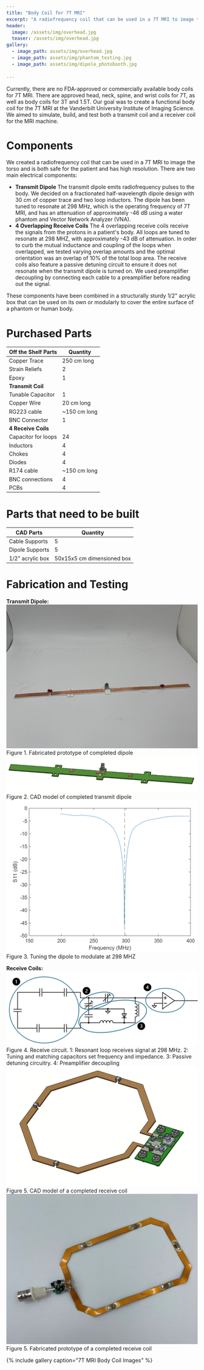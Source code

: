 ```yaml
---
title: "Body Coil for 7T MRI"
excerpt: "A radiofrequency coil that can be used in a 7T MRI to image the body, specifically the liver and prostate."
header:
  image: /assets/img/overhead.jpg
  teaser: /assets/img/overhead.jpg
gallery:
  - image_path: assets/img/overhead.jpg
  - image_path: assets/img/phantom_testing.jpg
  - image_path: assets/img/dipole_photobooth.jpg

---
```


Currently, there are no FDA-approved or commercially available body coils for 7T MRI. There are approved head, neck, spine, and wrist coils for 7T, as well as body coils for 3T and 1.5T. Our goal was to create a functional body coil for the 7T MRI at the Vanderbilt University Institute of Imaging Science. We aimed to simulate, build, and test both a transmit coil and a receiver coil for the MRI machine. 

# Components
We created a radiofrequency coil that can be used in a 7T MRI to image the torso and is both safe for the patient and has high resolution. There are two main electrical components:
* **Transmit Dipole** The transmit dipole emits radiofrequency pulses to the body. We decided on a fractionated half-wavelength dipole design with 30 cm of copper trace and two loop inductors. The dipole has been tuned to resonate at 298 MHz, which is the operating frequency of 7T MRI, and has an attenuation of approximately -46 dB using a water phantom and Vector Network Analyzer (VNA). 
* **4 Overlapping Receive Coils** The 4 overlapping receive coils receive the signals from the protons in a patient's body. All loops are tuned to resonate at 298 MHZ, with approximately -43 dB of attenuation. In order to curb the mutual inductance and coupling of the loops when overlapped, we tested varying overlap amounts and the optimal orientation was an overlap of 10% of the total loop area. The receive coils also feature a passive detuning circuit to ensure it does not resonate when the transmit dipole is turned on. We used preamplifier decoupling by connecting each cable to a preamplifier before reading out the signal. 

These components have been combined in a structurally sturdy 1/2" acrylic box that can be used on its own or modularly to cover the entire surface of a phantom or human body.  

# Purchased Parts 

| Off the Shelf Parts  | Quantity  | 
| ------------- | ------------- | 
| Copper Trace  | 250 cm long  | 
| Strain Reliefs |  2 | 
| Epoxy  | 1  |
| **Transmit Coil** |  |
| Tunable Capacitor |  1 | 
| Copper Wire  | 20 cm long  |
| RG223 cable |  ~150 cm long | 
| BNC Connector  | 1  |
| **4 Receive Coils** |  |
| Capacitor for loops |  24 | 
| Inductors  | 4  |
| Chokes |  4 | 
| Diodes  | 4  |
| R174 cable |  ~150 cm long | 
| BNC connections  | 4  |
| PCBs |  4 | 

# Parts that need to be built

| CAD Parts  | Quantity  | 
| ------------- | ------------- | 
| Cable Supports  | 5  | 
| Dipole Supports | 5  | 
| 1/2" acrylic box | 50x15x5 cm dimensioned box  | 

# Fabrication and Testing
**Transmit Dipole:**
![Image of dipole prototype](/assets/img/dipole_photobooth.jpg)
Figure 1. Fabricated prototype of completed dipole
![Image of transmit CAD](/assets/img/dipole_CAD.png)
Figure 2. CAD model of completed transmit dipole
![Image of dipole tuning results](/assets/img/dipole_testing.png)
Figure 3. Tuning the dipole to modulate at 298 MHZ

**Receive Coils:**
![Image of receive coil circuitry](/assets/img/receive_circuit.png)
Figure 4. Receive circuit. 1: Resonant loop receives signal at 298 MHz. 2:  Tuning and matching capacitors set frequency and impedance. 3: Passive detuning circuitry. 4: Preamplifier decoupling​
![Image of receive coil CAD](/assets/img/receive_CAD.png)
Figure 5. CAD model of a completed receive coil
![Image of fabricated receive coil](/assets/img/receive_photobooth.png)
Figure 5. Fabricated prototype of a completed receive coil



{% include gallery caption="7T MRI Body Coil Images" %}
